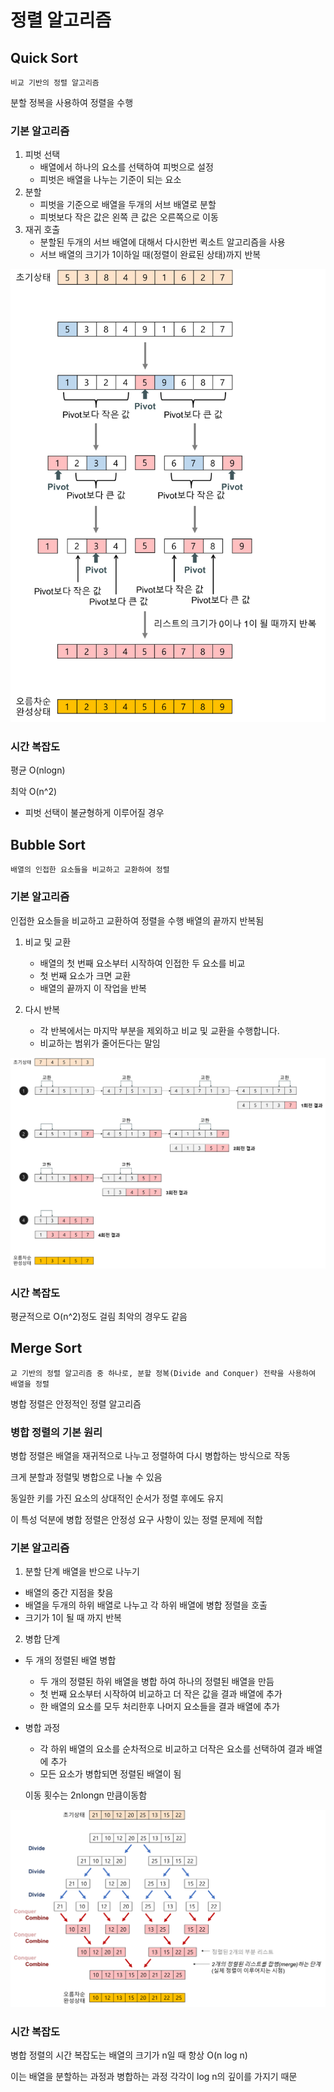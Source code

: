 # 정렬 알고리즘
## Quick Sort
    비교 기반의 정렬 알고리즘
분할 정복을 사용하여 정렬을 수행
### 기본 알고리즘
1. 피벗 선택
    - 배열에서 하나의 요소를 선택하여 피벗으로 설정
    - 피벗은 배열을 나누는 기준이 되는 요소
2. 분할
    - 피벗을 기준으로 배열을 두개의 서브 배열로 분할
    - 피벗보다 작은 값은 왼쪽 큰 값은 오른쪽으로 이동
3. 재귀 호출
    - 분할된 두개의 서브 배열에 대해서 다시한번 퀵소트 알고리즘을 사용
    - 서브 배열의 크기가 1이하일 때(정렬이 완료된 상태)까지 반복

![alt text](quick-sort.png)

### 시간 복잡도
평균 O(nlogn)

최악 O(n^2)
- 피벗 선택이 불균형하게 이루어질 경우

## Bubble Sort
    배열의 인접한 요소들을 비교하고 교환하여 정렬

### 기본 알고리즘
인접한 요소들을 비교하고 교환하여 정렬을 수행 배열의 끝까지 반복됨
1. 비교 및 교환
    - 배열의 첫 번째 요소부터 시작하여 인접한 두 요소를 비교
    - 첫 번째 요소가 크면 교환
    - 배열의 끝까지 이 작업을 반복

2. 다시 반복
    - 각 반복에서는 마지막 부분을 제외하고 비교 및 교환을 수행합니다.
    - 비교하는 범위가 줄어든다는 말임

![alt text](bubble-sort.png)

### 시간 복잡도
평균적으로 O(n^2)정도 걸림 최악의 경우도 같음

## Merge Sort
    교 기반의 정렬 알고리즘 중 하나로, 분할 정복(Divide and Conquer) 전략을 사용하여 배열을 정렬

병합 정렬은 안정적인 정렬 알고리즘

### 병합 정렬의 기본 원리
병합 정렬은 배열을 재귀적으로 나누고 정렬하여 다시 병합하는 방식으로 작동

크게 분할과 정렬및 병합으로 나눌 수 있음

동일한 키를 가진 요소의 상대적인 순서가 정렬 후에도 유지

이 특성 덕분에 병합 정렬은 안정성 요구 사항이 있는 정렬 문제에 적합

### 기본 알고리즘
1. 분할 단계
배열을 반으로 나누기
- 배열의 중간 지점을 찾음
- 배열을 두개의 하위 배열로 나누고 각 하위 배열에 병합 정렬을 호출
- 크기가 1이 될 때 까지 반복

2. 병합 단계
- 두 개의 정렬된 배열 병합
    - 두 개의 정렬된 하위 배열을 병합 하여 하나의 정렬된 배열을 만듬
    - 첫 번째 요소부터 시작하여 비교하고 더 작은 값을 결과 배열에 추가
    - 한 배열의 요소를 모두 처리한후 나머지 요소들을 결과 배열에 추가

- 병합 과정
    - 각 하위 배열의 요소를 순차적으로 비교하고 더작은 요소를 선택하여 결과 배열에 추가
    - 모든 요소가 병합되면 정렬된 배열이 됨

    이동 횟수는 2nlongn 만큼이동함

![alt text](merge-sort-concepts.png)

### 시간 복잡도
병합 정렬의 시간 복잡도는 배열의 크기가 n일 때 항상 O(n log n)

 이는 배열을 분할하는 과정과 병합하는 과정 각각이 log n의 깊이를 가지기 때문